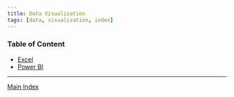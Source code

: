```yaml
---
title: Data Visualization
tags: [data, visualization, index]
---
```


### Table of Content

* [Excel](Excel/Excel.md)
* [Power BI](Power%20BI/Power%20BI.md)

---

[Main Index](../Main%20Index.md)